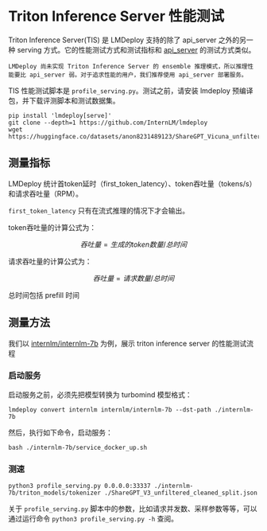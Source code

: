 # Triton Inference Server 性能测试

Triton Inference Server(TIS) 是 LMDeploy 支持的除了 api_server 之外的另一种 serving 方式。它的性能测试方式和测试指标和 [api_server](./profile_api_server.md) 的测试方式类似。

```{note}
LMDeploy 尚未实现 Triton Inference Server 的 ensemble 推理模式，所以推理性能要比 api_server 弱。对于追求性能的用户，我们推荐使用 api_server 部署服务。
```

TIS 性能测试脚本是 `profile_serving.py`。测试之前，请安装 lmdeploy 预编译包，并下载评测脚本和测试数据集。

```shell
pip install 'lmdeploy[serve]'
git clone --depth=1 https://github.com/InternLM/lmdeploy
wget https://huggingface.co/datasets/anon8231489123/ShareGPT_Vicuna_unfiltered/resolve/main/ShareGPT_V3_unfiltered_cleaned_split.json
```

## 测量指标

LMDeploy 统计首token延时（first_token_latency）、token吞吐量（tokens/s）和请求吞吐量（RPM）。

`first_token_latency` 只有在流式推理的情况下才会输出。

token吞吐量的计算公式为：

$$
吞吐量 = 生成的token数量 / 总时间
$$

请求吞吐量的计算公式为：

$$
吞吐量 = 请求数量 / 总时间
$$

总时间包括 prefill 时间

## 测量方法

我们以 [internlm/internlm-7b](https://huggingface.co/internlm/internlm-7b) 为例，展示 triton inference server 的性能测试流程

### 启动服务

启动服务之前，必须先把模型转换为 turbomind 模型格式：

```shell
lmdeploy convert internlm internlm/internlm-7b --dst-path ./internlm-7b
```

然后，执行如下命令，启动服务：

```shell
bash ./internlm-7b/service_docker_up.sh
```

### 测速

```shell
python3 profile_serving.py 0.0.0.0:33337 ./internlm-7b/triton_models/tokenizer ./ShareGPT_V3_unfiltered_cleaned_split.json
```

关于 `profile_serving.py` 脚本中的参数，比如请求并发数、采样参数等等，可以通过运行命令 `python3 profile_serving.py -h` 查阅。
